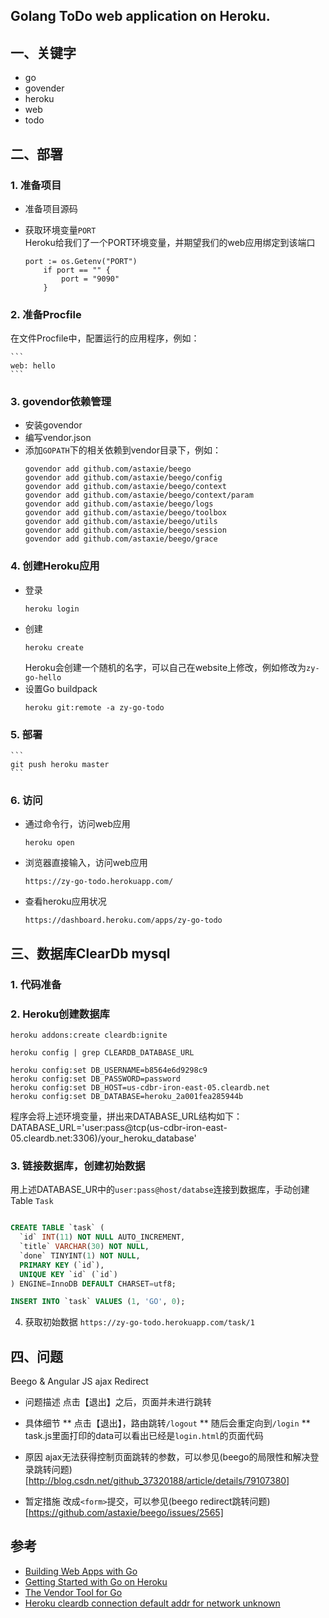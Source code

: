 Golang ToDo web application on Heroku.
--- 

## 一、关键字
* go
* govender
* heroku
* web
* todo

## 二、部署
### 1. 准备项目
* 准备项目源码
* 获取环境变量`PORT`  
  Heroku给我们了一个PORT环境变量，并期望我们的web应用绑定到该端口
    
    ```
    port := os.Getenv("PORT")
        if port == "" {
            port = "9090"
        }
    ```

### 2. 准备Procfile
  在文件Procfile中，配置运行的应用程序，例如：

    ```
    web: hello
    ```

### 3. govendor依赖管理
* 安装govendor
* 编写vendor.json
* 添加`GOPATH`下的相关依赖到vendor目录下，例如：
    ```
    govendor add github.com/astaxie/beego
    govendor add github.com/astaxie/beego/config
    govendor add github.com/astaxie/beego/context
    govendor add github.com/astaxie/beego/context/param
    govendor add github.com/astaxie/beego/logs
    govendor add github.com/astaxie/beego/toolbox
    govendor add github.com/astaxie/beego/utils
    govendor add github.com/astaxie/beego/session
    govendor add github.com/astaxie/beego/grace
    
    ```

### 4. 创建Heroku应用
* 登录
    ```
    heroku login
    ```
* 创建
    ```
    heroku create
    ```
    Heroku会创建一个随机的名字，可以自己在website上修改，例如修改为`zy-go-hello`
* 设置Go buildpack
    ```
    heroku git:remote -a zy-go-todo
    ```
    
### 5. 部署
    ```
    git push heroku master
    ```

### 6. 访问
* 通过命令行，访问web应用
    ```
    heroku open
    ```

* 浏览器直接输入，访问web应用
    ```
    https://zy-go-todo.herokuapp.com/
    ```

* 查看heroku应用状况
    ```
    https://dashboard.heroku.com/apps/zy-go-todo
    ```

## 三、数据库ClearDb mysql
### 1. 代码准备

### 2. Heroku创建数据库
```
heroku addons:create cleardb:ignite

heroku config | grep CLEARDB_DATABASE_URL

heroku config:set DB_USERNAME=b8564e6d9298c9
heroku config:set DB_PASSWORD=password
heroku config:set DB_HOST=us-cdbr-iron-east-05.cleardb.net
heroku config:set DB_DATABASE=heroku_2a001fea285944b

```
程序会将上述环境变量，拼出来DATABASE_URL结构如下：
DATABASE_URL='user:pass@tcp(us-cdbr-iron-east-05.cleardb.net:3306)/your_heroku_database'

### 3. 链接数据库，创建初始数据
用上述DATABASE_UR中的`user:pass@host/databse`连接到数据库，手动创建Table `Task`
```sql

CREATE TABLE `task` (
  `id` INT(11) NOT NULL AUTO_INCREMENT,
  `title` VARCHAR(30) NOT NULL,
  `done` TINYINT(1) NOT NULL,
  PRIMARY KEY (`id`),
  UNIQUE KEY `id` (`id`)
) ENGINE=InnoDB DEFAULT CHARSET=utf8;

INSERT INTO `task` VALUES (1, 'GO', 0);
```

4. 获取初始数据
`https://zy-go-todo.herokuapp.com/task/1`

## 四、问题
Beego & Angular JS ajax Redirect
* 问题描述
点击【退出】之后，页面并未进行跳转

* 具体细节
** 点击【退出】，路由跳转`/logout`
** 随后会重定向到`/login`
** task.js里面打印的data可以看出已经是`login.html`的页面代码

* 原因
ajax无法获得控制页面跳转的参数，可以参见(beego的局限性和解决登录跳转问题)[http://blog.csdn.net/github_37320188/article/details/79107380]

* 暂定措施
改成`<form>`提交，可以参见(beego redirect跳转问题)[https://github.com/astaxie/beego/issues/2565]

## 参考
* [Building Web Apps with Go](https://www.gitbook.com/book/codegangsta/building-web-apps-with-go/details)
* [Getting Started with Go on Heroku](https://github.com/heroku/go-getting-started)
* [The Vendor Tool for Go](https://github.com/kardianos/govendor)
* [Heroku cleardb connection default addr for network unknown
](https://stackoverflow.com/questions/43562091/heroku-cleardb-connection-default-addr-for-network-unknown)
